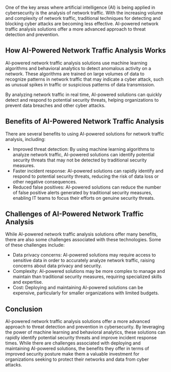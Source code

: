 
One of the key areas where artificial intelligence (AI) is being applied in cybersecurity is the analysis of network traffic. With the increasing volume and complexity of network traffic, traditional techniques for detecting and blocking cyber attacks are becoming less effective. AI-powered network traffic analysis solutions offer a more advanced approach to threat detection and prevention.

How AI-Powered Network Traffic Analysis Works
---------------------------------------------

AI-powered network traffic analysis solutions use machine learning algorithms and behavioral analytics to detect anomalous activity on a network. These algorithms are trained on large volumes of data to recognize patterns in network traffic that may indicate a cyber attack, such as unusual spikes in traffic or suspicious patterns of data transmission.

By analyzing network traffic in real time, AI-powered solutions can quickly detect and respond to potential security threats, helping organizations to prevent data breaches and other cyber attacks.

Benefits of AI-Powered Network Traffic Analysis
-----------------------------------------------

There are several benefits to using AI-powered solutions for network traffic analysis, including:

* Improved threat detection: By using machine learning algorithms to analyze network traffic, AI-powered solutions can identify potential security threats that may not be detected by traditional security measures.
* Faster incident response: AI-powered solutions can rapidly identify and respond to potential security threats, reducing the risk of data loss or other negative consequences.
* Reduced false positives: AI-powered solutions can reduce the number of false positive alerts generated by traditional security measures, enabling IT teams to focus their efforts on genuine security threats.

Challenges of AI-Powered Network Traffic Analysis
-------------------------------------------------

While AI-powered network traffic analysis solutions offer many benefits, there are also some challenges associated with these technologies. Some of these challenges include:

* Data privacy concerns: AI-powered solutions may require access to sensitive data in order to accurately analyze network traffic, raising concerns about data privacy and security.
* Complexity: AI-powered solutions may be more complex to manage and maintain than traditional security measures, requiring specialized skills and expertise.
* Cost: Deploying and maintaining AI-powered solutions can be expensive, particularly for smaller organizations with limited budgets.

Conclusion
----------

AI-powered network traffic analysis solutions offer a more advanced approach to threat detection and prevention in cybersecurity. By leveraging the power of machine learning and behavioral analytics, these solutions can rapidly identify potential security threats and improve incident response times. While there are challenges associated with deploying and maintaining AI-powered solutions, the benefits they offer in terms of improved security posture make them a valuable investment for organizations seeking to protect their networks and data from cyber attacks.
